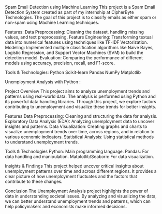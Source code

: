 Spam Email Detection using Machine Learning
This project is a Spam Email Detection System created as part of my internship at CipherByte Technologies. The goal of this project is to classify emails as either spam or non-spam using Machine Learning techniques.

Features:
Data Preprocessing: Cleaning the dataset, handling missing values, and text preprocessing.
Feature Engineering: Transforming textual data into numerical features using techniques like TF-IDF Vectorization.
Modeling: Implemented multiple classification algorithms like Naive Bayes, Logistic Regression, and Support Vector Machines (SVM) to build the detection model.
Evaluation: Comparing the performance of different models using accuracy, precision, recall, and F1-score.

Tools & Technologies:
Python
Scikit-learn
Pandas
NumPy
Matplotlib



Unemployment Analysis with Python :

Project Overview
This project aims to analyze unemployment trends and patterns using real-world data. The analysis is performed using Python and its powerful data handling libraries. Through this project, we explore factors contributing to unemployment and visualize these trends for better insights.

Features
Data Preprocessing: Cleaning and structuring the data for analysis.
Exploratory Data Analysis (EDA): Analyzing unemployment data to uncover insights and patterns.
Data Visualization: Creating graphs and charts to visualize unemployment trends over time, across regions, and in relation to various economic indicators.
Statistical Analysis: Using statistical methods to understand unemployment trends.

Tools & Technologies
Python: Main programming language.
Pandas: For data handling and manipulation.
Matplotlib/Seaborn: For data visualization.

Insights & Findings
This project helped uncover critical insights about unemployment patterns over time and across different regions. It provides a clear picture of how unemployment fluctuates and the factors that contribute to these changes.

Conclusion
The Unemployment Analysis project highlights the power of data in understanding societal issues. By analyzing and visualizing the data, we can better understand unemployment trends and patterns, which can help policymakers and economists make informed decisions.
